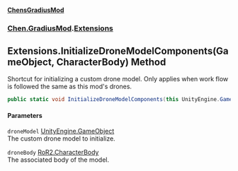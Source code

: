 #### [ChensGradiusMod](index 'index')
### [Chen.GradiusMod](neHTXX+yFsk1RpXqjkv9zg 'Chen.GradiusMod').[Extensions](MwRmIyAAEXRsALWGh0ZEdw 'Chen.GradiusMod.Extensions')
## Extensions.InitializeDroneModelComponents(GameObject, CharacterBody) Method
Shortcut for initializing a custom drone model. Only applies when work flow is followed the same as this mod's drones.  
```csharp
public static void InitializeDroneModelComponents(this UnityEngine.GameObject droneModel, RoR2.CharacterBody droneBody);
```
#### Parameters
<a name='Chen_GradiusMod_Extensions_InitializeDroneModelComponents(UnityEngine_GameObject_RoR2_CharacterBody)_droneModel'></a>
`droneModel` [UnityEngine.GameObject](https://docs.microsoft.com/en-us/dotnet/api/UnityEngine.GameObject 'UnityEngine.GameObject')  
The custom drone model to initialize.
  
<a name='Chen_GradiusMod_Extensions_InitializeDroneModelComponents(UnityEngine_GameObject_RoR2_CharacterBody)_droneBody'></a>
`droneBody` [RoR2.CharacterBody](https://docs.microsoft.com/en-us/dotnet/api/RoR2.CharacterBody 'RoR2.CharacterBody')  
The associated body of the model.
  

